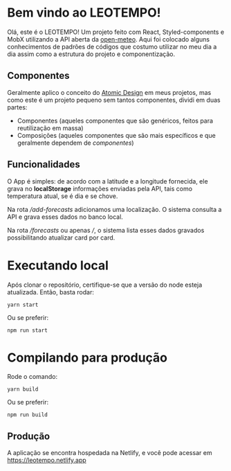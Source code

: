 # Bem vindo ao LEOTEMPO!

Olá, este é o LEOTEMPO! Um projeto feito com React, Styled-components e MobX utilizando a API aberta da [open-meteo](https://open-meteo.com). Aqui foi colocado alguns conhecimentos de padrões de códigos que costumo utilizar no meu dia a dia assim como a estrutura do projeto e componentização.


## Componentes

Geralmente aplico o conceito do [Atomic Design](https://atomicdesign.bradfrost.com/chapter-2/) em meus projetos, mas como este é um projeto pequeno sem tantos componentes, dividi em duas partes:

 - Componentes (aqueles componentes que são genéricos, feitos para reutilização em massa)
 - Composições (aqueles componentes que são mais específicos e que geralmente dependem de *componentes*)

## Funcionalidades

O App é simples: de acordo com a latitude e a longitude fornecida, ele grava no **localStorage** informações enviadas pela API, tais como temperatura atual, se é dia e se chove.

Na rota */add-forecasts* adicionamos uma localização. O sistema consulta a API e grava esses dados no banco local.

Na rota */forecasts* ou apenas */*, o sistema lista esses dados gravados possibilitando atualizar card por card.

# Executando local

Após clonar o repositório, certifique-se que a versão do node esteja atualizada. Então, basta rodar:

    yarn start
  
  Ou se preferir:
  

    npm run start

# Compilando para produção

Rode o comando:

    yarn build
    
Ou se preferir:

    npm run build

## Produção

A aplicação se encontra hospedada na Netlify, e você pode acessar em https://leotempo.netlify.app